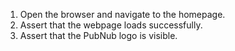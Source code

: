 1. Open the browser and navigate to the homepage.
2. Assert that the webpage loads successfully.
3. Assert that the PubNub logo is visible.